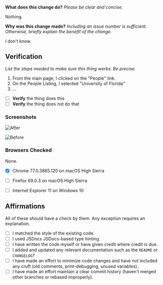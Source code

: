 **What does this change do?** _Please be clear and concise._

Nothing.

**Why was this change made?** _Including an issue number is sufficient. Otherwise, briefly explain the benefit of the change._

I don't know.


## Verification

_List the steps needed to make sure this thing works. Be precise._

1. From the main page, I clicked on the "People" link.
2. On the People Listing, I selected "University of Florida"
3. ...

- [ ] **Verify** the thing does this
- [ ] **Verify** the thing does not do that

### Screenshots

![After](after.png)

![Before](before.png)


### Browsers Checked

None.

- [x] Chrome 77.0.3865.120 on macOS High Sierra
- [ ] Firefox 69.0.3 on macOS High Sierra
- [ ] Internet Explorer 11 on Windows 10


## Affirmations

All of these should have a check by them. Any exception requires an explanation.

* [ ] I matched the style of the existing code.
* [ ] I used JSDocs JSDocs-based type hinting.
* [ ] I have written the code myself or have given credit where credit is due.
* [ ] I added and updated any relevant documentation such as the `README` or `CHANGELOG`?
* [ ] I have made an effort to minimize code changes and have not included any cruft (old comments, print-debugging, unused variables).
* [ ] I have made an effort maintain a clear commit history (haven't merged other branches or rebased improperly).
